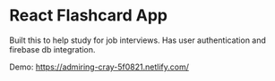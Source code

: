 # React Flashcard App

Built this to help study for job interviews. Has user authentication and firebase db integration.

Demo: https://admiring-cray-5f0821.netlify.com/
